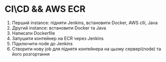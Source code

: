 # CI\CD && AWS ECR
1. Перший instance: підняти Jenkins, встановити Docker, AWS clli, Java
2. Другий instance: встановити Docker та Java
4. Написати Dockerfile
5. Запушити контейнер на ECR через Jenkins
6. Підключити node до Jenkins
7. Створити нову job для піднятя контейнера на цьому сервері(node) та його розгортання 
